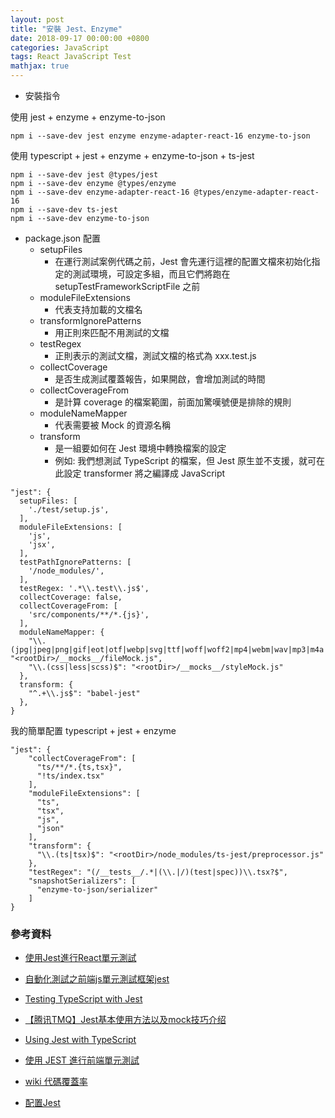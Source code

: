 ```yaml
---
layout: post
title: "安裝 Jest、Enzyme"
date: 2018-09-17 00:00:00 +0800
categories: JavaScript
tags: React JavaScript Test
mathjax: true
---
```


* 安裝指令

使用 jest + enzyme + enzyme-to-json

```
npm i --save-dev jest enzyme enzyme-adapter-react-16 enzyme-to-json
```

使用 typescript + jest + enzyme + enzyme-to-json + ts-jest

```
npm i --save-dev jest @types/jest
npm i --save-dev enzyme @types/enzyme
npm i --save-dev enzyme-adapter-react-16 @types/enzyme-adapter-react-16
npm i --save-dev ts-jest
npm i --save-dev enzyme-to-json
````

* package.json 配置
    * setupFiles
        * 在運行測試案例代碼之前，Jest 會先運行這裡的配置文檔來初始化指定的測試環境，可設定多組，而且它們將跑在 setupTestFrameworkScriptFile 之前
    * moduleFileExtensions
        * 代表支持加載的文檔名
    * transformIgnorePatterns
        * 用正則來匹配不用測試的文檔
    * testRegex
        * 正則表示的測試文檔，測試文檔的格式為 xxx.test.js
    * collectCoverage
        * 是否生成測試覆蓋報告，如果開啟，會增加測試的時間
    * collectCoverageFrom
        * 是計算 coverage 的檔案範圍，前面加驚嘆號便是排除的規則
    * moduleNameMapper
        * 代表需要被 Mock 的資源名稱
    * transform
        * 是一組要如何在 Jest 環境中轉換檔案的設定
        * 例如: 我們想測試 TypeScript 的檔案，但 Jest 原生並不支援，就可在此設定 transformer 將之編譯成 JavaScript

```
"jest": {
  setupFiles: [
    './test/setup.js',
  ],
  moduleFileExtensions: [
    'js',
    'jsx',
  ],
  testPathIgnorePatterns: [
    '/node_modules/',
  ],
  testRegex: '.*\\.test\\.js$',
  collectCoverage: false,
  collectCoverageFrom: [
    'src/components/**/*.{js}',
  ],
  moduleNameMapper: {
    "\\.(jpg|jpeg|png|gif|eot|otf|webp|svg|ttf|woff|woff2|mp4|webm|wav|mp3|m4a|aac|oga)$": "<rootDir>/__mocks__/fileMock.js",
    "\\.(css|less|scss)$": "<rootDir>/__mocks__/styleMock.js"
  },
  transform: {
    "^.+\\.js$": "babel-jest"
  },
}
```

我的簡單配置 typescript + jest + enzyme

```
"jest": {
    "collectCoverageFrom": [
      "ts/**/*.{ts,tsx}",
      "!ts/index.tsx"
    ],
    "moduleFileExtensions": [
      "ts",
      "tsx",
      "js",
      "json"
    ],
    "transform": {
      "\\.(ts|tsx)$": "<rootDir>/node_modules/ts-jest/preprocessor.js"
    },
    "testRegex": "(/__tests__/.*|(\\.|/)(test|spec))\\.tsx?$",
    "snapshotSerializers": [
      "enzyme-to-json/serializer"
    ]
}
```

### 參考資料

- [使用Jest進行React單元測試](https://hk.saowen.com/a/2443c1a77a94835c5f1045c174b83128221f3cca4dd50622ee22c29c865b78a5)

- [自動化測試之前端js單元測試框架jest](https://www.jianshu.com/p/aee9a19d5e6a)

- [Testing TypeScript with Jest](https://rjzaworski.com/2016/12/testing-typescript-with-jest)

- [【腾讯TMQ】Jest基本使用方法以及mock技巧介绍](https://blog.csdn.net/TMQ1225/article/details/81133855)

- [Using Jest with TypeScript](https://basarat.gitbooks.io/typescript/docs/testing/jest.html)

- [使用 JEST 進行前端單元測試](https://blog.patw.me/archives/1310/write-frontend-unit-tests-with-jest/)

- [wiki 代碼覆蓋率](https://zh.wikipedia.org/wiki/%E4%BB%A3%E7%A2%BC%E8%A6%86%E8%93%8B%E7%8E%87)

- [配置Jest](https://code.i-harness.com/zh-TW/docs/jest/configuration#preset-string)